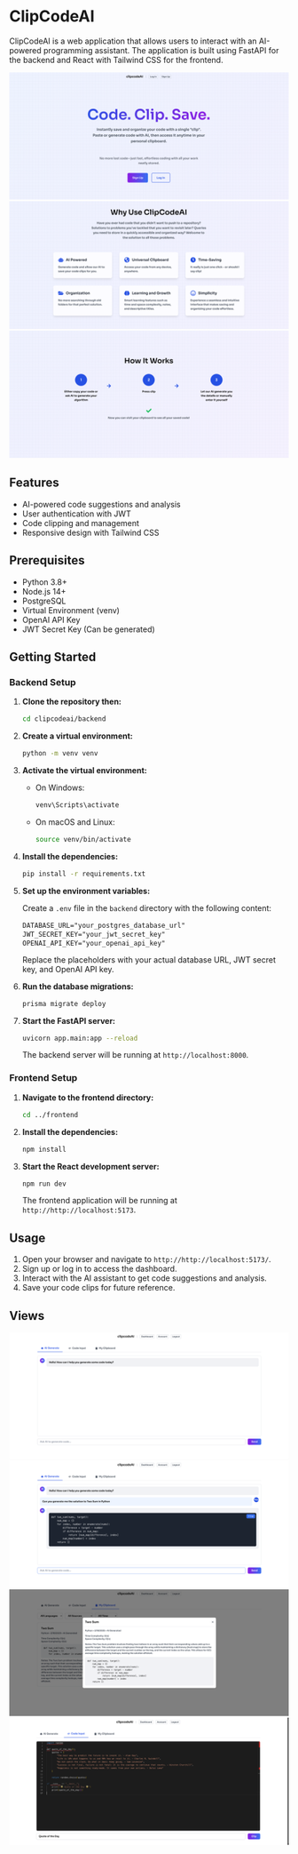 # ClipCodeAI

ClipCodeAI is a web application that allows users to interact with an AI-powered programming assistant. The application is built using FastAPI for the backend and React with Tailwind CSS for the frontend.

![Home](frontend/src/assets/images/Home.png)
![About](frontend/src/assets/images/About.png)
![How it works](frontend/src/assets/images/How-it-works.png)

## Features

- AI-powered code suggestions and analysis
- User authentication with JWT
- Code clipping and management
- Responsive design with Tailwind CSS

## Prerequisites

- Python 3.8+
- Node.js 14+
- PostgreSQL
- Virtual Environment (venv)
- OpenAI API Key
- JWT Secret Key (Can be generated)

## Getting Started

### Backend Setup

1. **Clone the repository then:**

   ```bash
   cd clipcodeai/backend
   ```

2. **Create a virtual environment:**

   ```bash
   python -m venv venv
   ```

3. **Activate the virtual environment:**

   - On Windows:

     ```bash
     venv\Scripts\activate
     ```

   - On macOS and Linux:

     ```bash
     source venv/bin/activate
     ```

4. **Install the dependencies:**

   ```bash
   pip install -r requirements.txt
   ```

5. **Set up the environment variables:**

   Create a `.env` file in the `backend` directory with the following content:

   ```plaintext
   DATABASE_URL="your_postgres_database_url"
   JWT_SECRET_KEY="your_jwt_secret_key"
   OPENAI_API_KEY="your_openai_api_key"
   ```

   Replace the placeholders with your actual database URL, JWT secret key, and OpenAI API key.

6. **Run the database migrations:**

   ```bash
   prisma migrate deploy
   ```

7. **Start the FastAPI server:**

   ```bash
   uvicorn app.main:app --reload
   ```

   The backend server will be running at `http://localhost:8000`.

### Frontend Setup

1. **Navigate to the frontend directory:**

   ```bash
   cd ../frontend
   ```

2. **Install the dependencies:**

   ```bash
   npm install
   ```

3. **Start the React development server:**

   ```bash
   npm run dev
   ```

   The frontend application will be running at `http://http://localhost:5173`.

## Usage

1. Open your browser and navigate to `http://http://localhost:5173/`.
2. Sign up or log in to access the dashboard.
3. Interact with the AI assistant to get code suggestions and analysis.
4. Save your code clips for future reference.

## Views

![Dashboard](frontend/src/assets/images/Dashboard.png)
![AI](frontend/src/assets/images/AI.png)
![Clipboard](frontend/src/assets/images/Clipboard.png)
![Code Input](frontend/src/assets/images/Code-input.png)
